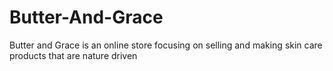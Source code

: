 # Butter-And-Grace
Butter and Grace is an online store focusing on selling and making skin care products that are nature driven 
